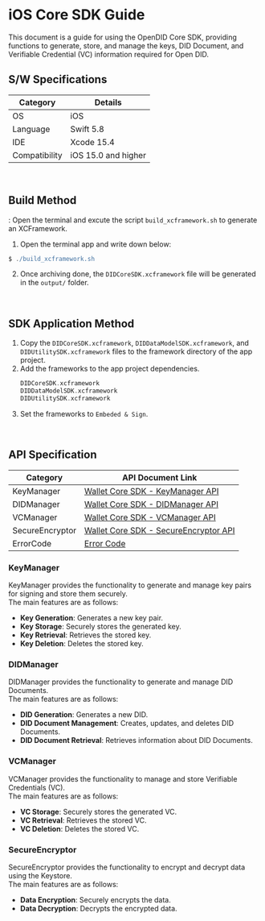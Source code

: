 # iOS Core SDK Guide
This document is a guide for using the OpenDID Core SDK, providing functions to generate, store, and manage the keys, DID Document, and Verifiable Credential (VC) information required for Open DID.


## S/W Specifications
| Category      | Details                   |
|---------------|---------------------------|
| OS            | iOS                       |
| Language      | Swift 5.8                 |
| IDE           | Xcode 15.4                |
| Compatibility | iOS 15.0 and higher       |

<br>


## Build Method
: Open the terminal and excute the script `build_xcframework.sh` to generate an XCFramework.
1. Open the terminal app and write down below:
```groovy
$ ./build_xcframework.sh
```
2. Once archiving done, the `DIDCoreSDK.xcframework` file will be generated in the `output/` folder.
<br>

## SDK Application Method
1. Copy the `DIDCoreSDK.xcframework`, `DIDDataModelSDK.xcframework`, and `DIDUtilitySDK.xcframework` files to the framework directory of the app project.
2. Add the frameworks to the app project dependencies.
    ```groovy
    DIDCoreSDK.xcframework
    DIDDataModelSDK.xcframework
    DIDUtilitySDK.xcframework
    ```
3. Set the frameworks to `Embeded & Sign`.

<br>

## API Specification
| Category        | API Document Link                                                                      |
|-----------------|----------------------------------------------------------------------------------------|
| KeyManager      | [Wallet Core SDK - KeyManager API](docs/api/did-core-sdk-ios/KeyManager.md)            |
| DIDManager      | [Wallet Core SDK - DIDManager API](docs/api/did-core-sdk-ios/DIDManager.md)            |
| VCManager       | [Wallet Core SDK - VCManager API](docs/api/did-core-sdk-ios/VCManager.md)              |
| SecureEncryptor | [Wallet Core SDK - SecureEncryptor API](docs/api/did-core-sdk-ios/SecureEncryptor.md)  |
| ErrorCode       | [Error Code](docs/api/did-core-sdk-ios/WalletCoreError.md)                             |

### KeyManager
KeyManager provides the functionality to generate and manage key pairs for signing and store them securely.<br>The main features are as follows:

* <b>Key Generation</b>: Generates a new key pair.
* <b>Key Storage</b>: Securely stores the generated key.
* <b>Key Retrieval</b>: Retrieves the stored key.
* <b>Key Deletion</b>: Deletes the stored key.

### DIDManager
DIDManager provides the functionality to generate and manage DID Documents.<br>The main features are as follows:

* <b>DID Generation</b>: Generates a new DID.
* <b>DID Document Management</b>: Creates, updates, and deletes DID Documents.
* <b>DID Document Retrieval</b>: Retrieves information about DID Documents.

### VCManager
VCManager provides the functionality to manage and store Verifiable Credentials (VC).<br>The main features are as follows:

* <b>VC Storage</b>: Securely stores the generated VC.
* <b>VC Retrieval</b>: Retrieves the stored VC.
* <b>VC Deletion</b>: Deletes the stored VC.

### SecureEncryptor
SecureEncryptor provides the functionality to encrypt and decrypt data using the Keystore.<br>The main features are as follows:

* <b>Data Encryption</b>: Securely encrypts the data.
* <b>Data Decryption</b>: Decrypts the encrypted data.

